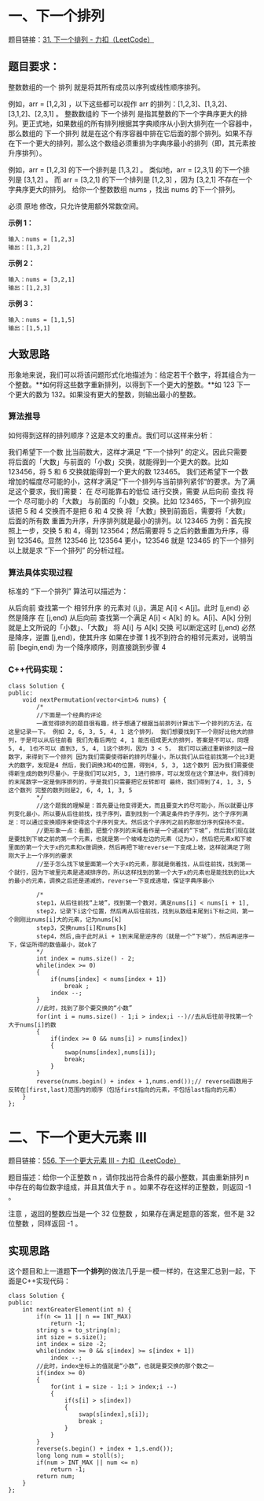 # 一、下一个排列

题目链接：[31. 下一个排列 - 力扣（LeetCode）](https://leetcode.cn/problems/next-permutation/)



## 题目要求：

整数数组的一个 排列  就是将其所有成员以序列或线性顺序排列。

例如，arr = [1,2,3] ，以下这些都可以视作 arr 的排列：[1,2,3]、[1,3,2]、[3,1,2]、[2,3,1] 。
整数数组的 下一个排列 是指其整数的下一个字典序更大的排列。更正式地，如果数组的所有排列根据其字典顺序从小到大排列在一个容器中，那么数组的 下一个排列 就是在这个有序容器中排在它后面的那个排列。如果不存在下一个更大的排列，那么这个数组必须重排为字典序最小的排列（即，其元素按升序排列）。

例如，arr = [1,2,3] 的下一个排列是 [1,3,2] 。
类似地，arr = [2,3,1] 的下一个排列是 [3,1,2] 。
而 arr = [3,2,1] 的下一个排列是 [1,2,3] ，因为 [3,2,1] 不存在一个字典序更大的排列。
给你一个整数数组 nums ，找出 nums 的下一个排列。

必须 原地 修改，只允许使用额外常数空间。

**示例 1：**

```
输入：nums = [1,2,3]
输出：[1,3,2]
```

**示例 2：**

```
输入：nums = [3,2,1]
输出：[1,2,3]
```

**示例 3：**

```
输入：nums = [1,1,5]
输出：[1,5,1]
```

## 大致思路

形象地来说，我们可以将该问题形式化地描述为：给定若干个数字，将其组合为一个整数。**如何将这些数字重新排列，以得到下一个更大的整数。**如 123 下一个更大的数为 132。如果没有更大的整数，则输出最小的整数。

### 算法推导

如何得到这样的排列顺序？这是本文的重点。我们可以这样来分析：

我们希望下一个数 比当前数大，这样才满足 “下一个排列” 的定义。因此只需要 将后面的「大数」与前面的「小数」交换，就能得到一个更大的数。比如 123456，将 5 和 6 交换就能得到一个更大的数 123465。
我们还希望下一个数 增加的幅度尽可能的小，这样才满足“下一个排列与当前排列紧邻“的要求。为了满足这个要求，我们需要：
在 尽可能靠右的低位 进行交换，需要 从后向前 查找
将一个 尽可能小的「大数」 与前面的「小数」交换。比如 123465，下一个排列应该把 5 和 4 交换而不是把 6 和 4 交换
将「大数」换到前面后，需要将「大数」后面的所有数 重置为升序，升序排列就是最小的排列。以 123465 为例：首先按照上一步，交换 5 和 4，得到 123564；然后需要将 5 之后的数重置为升序，得到 123546。显然 123546 比 123564 更小，123546 就是 123465 的下一个排列
以上就是求 “下一个排列” 的分析过程。

### 算法具体实现过程

标准的 “下一个排列” 算法可以描述为：

从后向前 查找第一个 相邻升序 的元素对 (i,j)，满足 A[i] < A[j]。此时 [j,end) 必然是降序
在 [j,end) 从后向前 查找第一个满足 A[i] < A[k] 的 k。A[i]、A[k] 分别就是上文所说的「小数」、「大数」
将 A[i] 与 A[k] 交换
可以断定这时 [j,end) 必然是降序，逆置 [j,end)，使其升序
如果在步骤 1 找不到符合的相邻元素对，说明当前 [begin,end) 为一个降序顺序，则直接跳到步骤 4

### C++代码实现：

```
class Solution {
public:
    void nextPermutation(vector<int>& nums) {
        /*
        //下面是一个经典的评论
        一直觉得排列的题目很有趣，终于想通了根据当前排列计算出下一个排列的方法，在这里记录一下。 例如 2, 6, 3, 5, 4, 1 这个排列， 我们想要找到下一个刚好比他大的排列，于是可以从后往前看 我们先看后两位 4, 1 能否组成更大的排列，答案是不可以，同理 5, 4, 1也不可以 直到3, 5, 4, 1这个排列，因为 3 < 5， 我们可以通过重新排列这一段数字，来得到下一个排列 因为我们需要使得新的排列尽量小，所以我们从后往前找第一个比3更大的数字，发现是4 然后，我们调换3和4的位置，得到4, 5, 3, 1这个数列 因为我们需要使得新生成的数列尽量小，于是我们可以对5, 3, 1进行排序，可以发现在这个算法中，我们得到的末尾数字一定是倒序排列的，于是我们只需要把它反转即可 最终，我们得到了4, 1, 3, 5这个数列 完整的数列则是2, 6, 4, 1, 3, 5
        */
        //这个题我的理解是：首先要让他变得更大，而且要变大的尽可能小，所以就要让序列变化最小，所以要从后往前找，找子序列，直到找到一个满足条件的子序列，这个子序列满足：可以通过变换顺序来使得这个子序列变大。然后这个子序列之前的那部分序列保持不变。
        //更形象一点：看图，把整个序列的末尾看作是一个递减的“下坡”，然后我们现在就是要找到下坡之前的第一个元素，也就是第一个坡峰左边的元素（记为x），然后把元素x和下坡里面的第一个大于x的元素和x做调换，然后再把下坡reverse一下变成上坡，这样就满足了刚刚大于上一个序列的要求
        //至于怎么找下坡里面第一个大于x的元素，那就是倒着找，从后往前找，找到第一个就行，因为下坡里元素是递减排序的，所以这样找到的第一个大于x的元素也是能找到的比x大的最小的元素，调换之后还是递减的，reverse一下变成递增，保证字典序最小
        
        /*
        step1，从后往前找“上坡”，找到第一个数对，满足nums[i] < nums[i + 1],
        step2，记录下i这个位置，然后再从后往前找，找到从数组末尾到i下标之间，第一个刚刚比nums[i]大的元素，记为nums[k]
        step3，交换nums[i]和nums[k]
        step4，然后,由于此时从i + 1到末尾是逆序的（就是一个“下坡”），然后再逆序一下，保证所得的数值最小，就ok了
        */
        int index = nums.size() - 2;
        while(index >= 0)
        {
            if(nums[index] < nums[index + 1])
                break ;
            index --;
        }
        //此时，找到了那个要交换的“小数”
        for(int i = nums.size() - 1;i > index;i --)//去从后往前寻找第一个大于nums[i]的数
        {
            if(index >= 0 && nums[i] > nums[index])
            {
                swap(nums[index],nums[i]);
                break;
            }
        }
        reverse(nums.begin() + index + 1,nums.end());// reverse函数用于反转在[first,last)范围内的顺序（包括first指向的元素，不包括last指向的元素）
    }
};
```

# 二、下一个更大元素 III

题目链接：[556. 下一个更大元素 III - 力扣（LeetCode）](https://leetcode.cn/problems/next-greater-element-iii/)

题目描述：给你一个正整数 n ，请你找出符合条件的最小整数，其由重新排列 n 中存在的每位数字组成，并且其值大于 n 。如果不存在这样的正整数，则返回 -1 。

注意 ，返回的整数应当是一个 32 位整数 ，如果存在满足题意的答案，但不是 32 位整数 ，同样返回 -1 。

## 实现思路

这个题目和上一道题**下一个排列**的做法几乎是一模一样的，在这里汇总到一起，下面是C++实现代码：

```
class Solution {
public:
    int nextGreaterElement(int n) {
        if(n <= 11 || n == INT_MAX)
            return -1;
        string s = to_string(n);
        int size = s.size();
        int index = size -2;
        while(index >= 0 && s[index] >= s[index + 1])
            index --;
        //此时，index坐标上的值就是“小数”，也就是要交换的那个数之一
        if(index >= 0)
        {
            for(int i = size - 1;i > index;i --)
            {
                if(s[i] > s[index])
                {
                    swap(s[index],s[i]);
                    break ;
                }
            }
        }
        reverse(s.begin() + index + 1,s.end());
        long long num = stoll(s);
        if(num > INT_MAX || num <= n)
            return -1;
        return num;
    }
};
```

